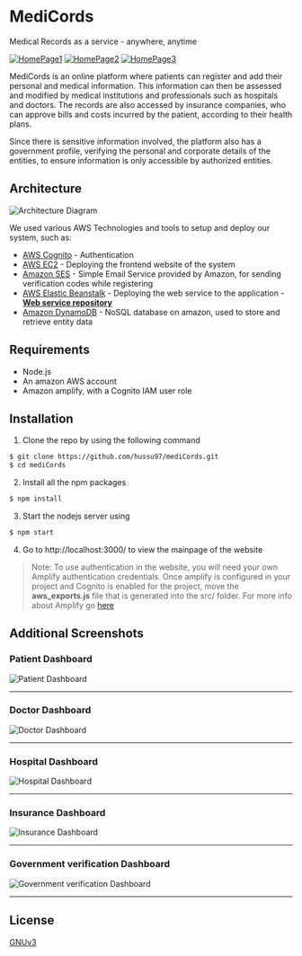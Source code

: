 # MediCords

Medical Records as a service - anywhere, anytime

[![HomePage1](/screenshots/homepage1.png)](http://ec2-34-248-9-135.eu-west-1.compute.amazonaws.com/)
[![HomePage2](/screenshots/homepage2.png)](http://ec2-34-248-9-135.eu-west-1.compute.amazonaws.com/)
[![HomePage3](/screenshots/homepage3.png)](http://ec2-34-248-9-135.eu-west-1.compute.amazonaws.com/)

MediCords is an online platform where patients can register and add their personal and medical information. This information can then be assessed and modified by medical institutions and professionals such as hospitals and doctors. The records are also accessed by insurance companies, who can approve bills and costs incurred by the patient, according to their health plans.

Since there is sensitive information involved, the platform also has a government profile, verifying the personal and corporate details of the entities, to ensure information is only accessible by authorized entities.

## Architecture
![Architecture Diagram](/screenshots/architecture.png)

We used various AWS Technologies and tools to setup and deploy our system, such as:
* [AWS Cognito](https://aws.amazon.com/cognito/) - Authentication
* [AWS EC2](https://aws.amazon.com/ec2/) - Deploying the frontend website of the system
* [Amazon SES](https://aws.amazon.com/ses/) - Simple Email Service provided by Amazon, for sending verification codes while registering
* [AWS Elastic Beanstalk](https://aws.amazon.com/elasticbeanstalk/) - Deploying the web service to the application - **[Web service repository](https://github.com/hussu97/medicords-web-service)**
* [Amazon DynamoDB](https://aws.amazon.com/dynamodb/) - NoSQL database on amazon, used to store and retrieve entity data

## Requirements
* Node.js
* An amazon AWS account
* Amazon amplify, with a Cognito IAM user role

## Installation
1. Clone the repo by using the following command
``` bash
$ git clone https://github.com/hussu97/mediCords.git
$ cd mediCords
```
2. Install all the npm packages
``` bash
$ npm install
```
3. Start the nodejs server using
``` bash
$ npm start
```
4. Go to http://localhost:3000/ to view the mainpage of the website


> Note: To use authentication in the website, you will need your own Amplify authentication credentials. Once amplify is configured in your project and Cognito is enabled for the project, move the **aws_exports.js** file that is generated into the src/ folder. For more info about Amplify go [here](https://aws-amplify.github.io/docs/js/)

## Additional Screenshots

### Patient Dashboard
![Patient Dashboard](/screenshots/patient.png)
***
### Doctor Dashboard
![Doctor Dashboard](/screenshots/doctor.png)
***
### Hospital Dashboard
![Hospital Dashboard](/screenshots/hospital.png)
***
### Insurance Dashboard
![Insurance Dashboard](/screenshots/insurance.png)
***
### Government verification Dashboard
![Government verification Dashboard](/screenshots/government.png)
***
## License
[GNUv3](https://github.com/hussu97/mediCords/blob/master/LICENSE)